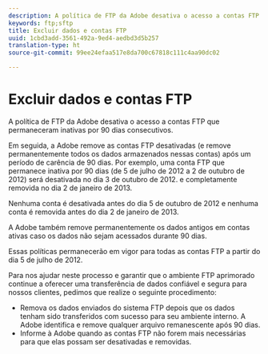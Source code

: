 ```yaml
---
description: A política de FTP da Adobe desativa o acesso a contas FTP que permaneceram inativas por 90 dias consecutivos.
keywords: ftp;sftp
title: Excluir dados e contas FTP
uuid: 1cbd3add-3561-492a-9ed4-aedbd3d5b257
translation-type: ht
source-git-commit: 99ee24efaa517e8da700c67818c111c4aa90dc02

---
```



# Excluir dados e contas FTP

A política de FTP da Adobe desativa o acesso a contas FTP que permaneceram inativas por 90 dias consecutivos.

Em seguida, a Adobe remove as contas FTP desativadas (e remove permanentemente todos os dados armazenados nessas contas) após um período de carência de 90 dias. Por exemplo, uma conta FTP que permanece inativa por 90 dias (de 5 de julho de 2012 a 2 de outubro de 2012) será desativada no dia 3 de outubro de 2012. e completamente removida no dia 2 de janeiro de 2013.

Nenhuma conta é desativada antes do dia 5 de outubro de 2012 e nenhuma conta é removida antes do dia 2 de janeiro de 2013.

A Adobe também remove permanentemente os dados antigos em contas ativas caso os dados não sejam acessados durante 90 dias.

Essas políticas permanecerão em vigor para todas as contas FTP a partir do dia 5 de julho de 2012.

Para nos ajudar neste processo e garantir que o ambiente FTP aprimorado continue a oferecer uma transferência de dados confiável e segura para nossos clientes, pedimos que realize o seguinte procedimento:

* Remova os dados enviados do sistema FTP depois que os dados tenham sido transferidos com sucesso para seu ambiente interno. A Adobe identifica e remove qualquer arquivo remanescente após 90 dias.
* Informe à Adobe quando as contas FTP não forem mais necessárias para que elas possam ser desativadas e removidas.

